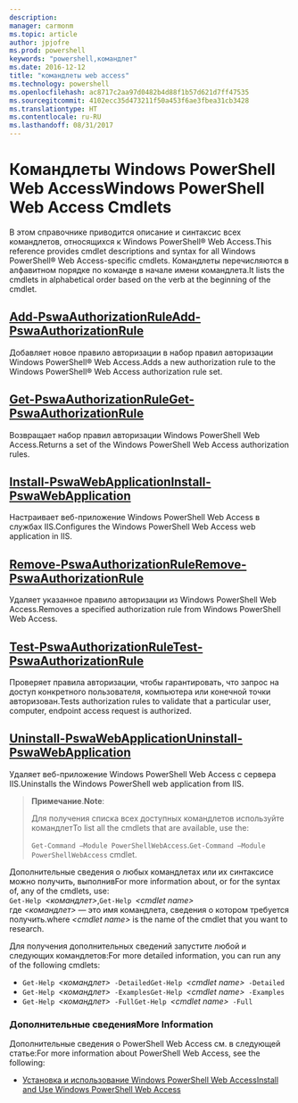 ```yaml
---
description: 
manager: carmonm
ms.topic: article
author: jpjofre
ms.prod: powershell
keywords: "powershell,командлет"
ms.date: 2016-12-12
title: "командлеты web access"
ms.technology: powershell
ms.openlocfilehash: ac8717c2aa97d0482b4d88f1b57d621d7ff47535
ms.sourcegitcommit: 4102ecc35d473211f50a453f6ae3fbea31cb3428
ms.translationtype: HT
ms.contentlocale: ru-RU
ms.lasthandoff: 08/31/2017
---
```

#  <a name="windows-powershell-web-access-cmdlets"></a><span data-ttu-id="2821e-103">Командлеты Windows PowerShell Web Access</span><span class="sxs-lookup"><span data-stu-id="2821e-103">Windows PowerShell Web Access Cmdlets</span></span>

<span data-ttu-id="2821e-104">В этом справочнике приводится описание и синтаксис всех командлетов, относящихся к Windows PowerShell® Web Access.</span><span class="sxs-lookup"><span data-stu-id="2821e-104">This reference provides cmdlet descriptions and syntax for all Windows PowerShell® Web Access-specific cmdlets.</span></span> <span data-ttu-id="2821e-105">Командлеты перечисляются в алфавитном порядке по команде в начале имени командлета.</span><span class="sxs-lookup"><span data-stu-id="2821e-105">It lists the cmdlets in alphabetical order based on the verb at the beginning of the cmdlet.</span></span>

## <a name="add-pswaauthorizationruleadd-pswaauthorizationrulemd"></a>[<span data-ttu-id="2821e-106">Add-PswaAuthorizationRule</span><span class="sxs-lookup"><span data-stu-id="2821e-106">Add-PswaAuthorizationRule</span></span>](add-pswaauthorizationrule.md)

<span data-ttu-id="2821e-107">Добавляет новое правило авторизации в набор правил авторизации Windows PowerShell® Web Access.</span><span class="sxs-lookup"><span data-stu-id="2821e-107">Adds a new authorization rule to the Windows PowerShell® Web Access authorization rule set.</span></span>

## <a name="get-pswaauthorizationruleget-pswaauthorizationrulemd"></a>[<span data-ttu-id="2821e-108">Get-PswaAuthorizationRule</span><span class="sxs-lookup"><span data-stu-id="2821e-108">Get-PswaAuthorizationRule</span></span>](get-pswaauthorizationrule.md)

<span data-ttu-id="2821e-109">Возвращает набор правил авторизации Windows PowerShell Web Access.</span><span class="sxs-lookup"><span data-stu-id="2821e-109">Returns a set of the Windows PowerShell Web Access authorization rules.</span></span>

## <a name="install-pswawebapplicationinstall-pswawebapplicationmd"></a>[<span data-ttu-id="2821e-110">Install-PswaWebApplication</span><span class="sxs-lookup"><span data-stu-id="2821e-110">Install-PswaWebApplication</span></span>](install-pswawebapplication.md)

<span data-ttu-id="2821e-111">Настраивает веб-приложение Windows PowerShell Web Access в службах IIS.</span><span class="sxs-lookup"><span data-stu-id="2821e-111">Configures the Windows PowerShell Web Access web application in IIS.</span></span>

## <a name="remove-pswaauthorizationruleremove-pswaauthorizationrulemd"></a>[<span data-ttu-id="2821e-112">Remove-PswaAuthorizationRule</span><span class="sxs-lookup"><span data-stu-id="2821e-112">Remove-PswaAuthorizationRule</span></span>](remove-pswaauthorizationrule.md)

<span data-ttu-id="2821e-113">Удаляет указанное правило авторизации из Windows PowerShell Web Access.</span><span class="sxs-lookup"><span data-stu-id="2821e-113">Removes a specified authorization rule from Windows PowerShell Web Access.</span></span>

## <a name="test-pswaauthorizationruletest-pswaauthorizationrulemd"></a>[<span data-ttu-id="2821e-114">Test-PswaAuthorizationRule</span><span class="sxs-lookup"><span data-stu-id="2821e-114">Test-PswaAuthorizationRule</span></span>](test-pswaauthorizationrule.md)

<span data-ttu-id="2821e-115">Проверяет правила авторизации, чтобы гарантировать, что запрос на доступ конкретного пользователя, компьютера или конечной точки авторизован.</span><span class="sxs-lookup"><span data-stu-id="2821e-115">Tests authorization rules to validate that a particular user, computer, endpoint access request is authorized.</span></span>

## <a name="uninstall-pswawebapplicationuninstall-pswawebapplicationmd"></a>[<span data-ttu-id="2821e-116">Uninstall-PswaWebApplication</span><span class="sxs-lookup"><span data-stu-id="2821e-116">Uninstall-PswaWebApplication</span></span>](uninstall-pswawebapplication.md)

<span data-ttu-id="2821e-117">Удаляет веб-приложение Windows PowerShell Web Access с сервера IIS.</span><span class="sxs-lookup"><span data-stu-id="2821e-117">Uninstalls the Windows PowerShell web application from IIS.</span></span>

><span data-ttu-id="2821e-118">**Примечание**.</span><span class="sxs-lookup"><span data-stu-id="2821e-118">**Note**:</span></span>
>
><span data-ttu-id="2821e-119">Для получения списка всех доступных командлетов используйте командлет</span><span class="sxs-lookup"><span data-stu-id="2821e-119">To list all the cmdlets that are available, use the:</span></span>
>
> <span data-ttu-id="2821e-120">`Get-Command –Module PowerShellWebAccess`.</span><span class="sxs-lookup"><span data-stu-id="2821e-120">`Get-Command –Module PowerShellWebAccess` cmdlet.</span></span>

<span data-ttu-id="2821e-121">Дополнительные сведения о любых командлетах или их синтаксисе можно получить, выполнив</span><span class="sxs-lookup"><span data-stu-id="2821e-121">For more information about, or for the syntax of, any of the cmdlets, use:</span></span>  
<span data-ttu-id="2821e-122">`Get-Help `*&lt;командлет&gt;*,</span><span class="sxs-lookup"><span data-stu-id="2821e-122">`Get-Help `*&lt;cmdlet name&gt;*</span></span>  
<span data-ttu-id="2821e-123">где *&lt;командлет&gt;* — это имя командлета, сведения о котором требуется получить.</span><span class="sxs-lookup"><span data-stu-id="2821e-123">where *&lt;cmdlet name&gt;* is the name of the cmdlet that you want to research.</span></span>

<span data-ttu-id="2821e-124">Для получения дополнительных сведений запустите любой и следующих командлетов:</span><span class="sxs-lookup"><span data-stu-id="2821e-124">For more detailed information, you can run any of the following cmdlets:</span></span>

-  <span data-ttu-id="2821e-125">`Get-Help `*&lt;командлет&gt;*` -Detailed`</span><span class="sxs-lookup"><span data-stu-id="2821e-125">`Get-Help `*&lt;cmdlet name&gt;*` -Detailed`</span></span>
-  <span data-ttu-id="2821e-126">`Get-Help `*&lt;командлет&gt;*` -Examples`</span><span class="sxs-lookup"><span data-stu-id="2821e-126">`Get-Help `*&lt;cmdlet name&gt;*` -Examples`</span></span>
-  <span data-ttu-id="2821e-127">`Get-Help `*&lt;командлет&gt;*` -Full`</span><span class="sxs-lookup"><span data-stu-id="2821e-127">`Get-Help `*&lt;cmdlet name&gt;*` -Full`</span></span>

### <a name="more-information"></a><span data-ttu-id="2821e-128">Дополнительные сведения</span><span class="sxs-lookup"><span data-stu-id="2821e-128">More Information</span></span>

<span data-ttu-id="2821e-129">Дополнительные сведения о PowerShell Web Access см. в следующей статье:</span><span class="sxs-lookup"><span data-stu-id="2821e-129">For more information about PowerShell Web Access, see the following:</span></span>

-   [<span data-ttu-id="2821e-130">Установка и использование Windows PowerShell Web Access</span><span class="sxs-lookup"><span data-stu-id="2821e-130">Install and Use Windows PowerShell Web Access</span></span>](../install-and-use-windows-powershell-web-access.md)

